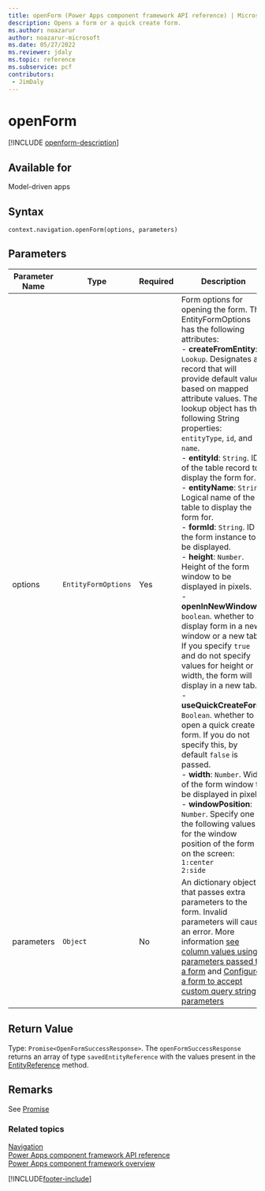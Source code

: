 ```yaml
---
title: openForm (Power Apps component framework API reference) | Microsoft Docs
description: Opens a form or a quick create form.
ms.author: noazarur
author: noazarur-microsoft
ms.date: 05/27/2022
ms.reviewer: jdaly
ms.topic: reference
ms.subservice: pcf
contributors:
 - JimDaly
---
```


# openForm

[!INCLUDE [openform-description](includes/openform-description.md)]

## Available for 

Model-driven apps

## Syntax

`context.navigation.openForm(options, parameters)`

## Parameters

| Parameter Name|Type|Required|Description|
| ------------- |----|--------|-----------|
|options|`EntityFormOptions`|Yes| Form options for opening the form. The EntityFormOptions has the following attributes:<br/>- **createFromEntity**: `Lookup`. Designates a record that will provide default values based on mapped attribute values. The lookup object has the following String properties: `entityType`, `id`, and `name`. <br/>- **entityId**: `String`. ID of the table record to display the form for.<br/>- **entityName**: `String`. Logical name of the table to display the form for.<br/>- **formId**: `String`. ID of the form instance to be displayed.<br/>- **height**: `Number`. Height of the form window to be displayed in pixels.<br/>- **openInNewWindow**: `boolean`. whether to display form in a new window or a new tab. If you specify `true` and do not specify values for height or width, the form will display in a new tab. <br/>- **useQuickCreateForm**: `Boolean`. whether to open a quick create form. If you do not specify this, by default `false` is passed.<br/>- **width**: `Number`. Width of the form window to be displayed in pixels.<br/>- **windowPosition**: `Number`. Specify one of the following values for the window position of the form on the screen: `1:center` <br/> `2:side`|
|parameters|`Object`|No|An dictionary object that passes extra parameters to the form. Invalid parameters will cause an error. More information [see column values using parameters passed to a form](../../../model-driven-apps/set-field-values-using-parameters-passed-form.md) and [Configure a form to accept custom query string parameters](../../sample-controls/navigation-api-control.md)|

## Return Value

Type: `Promise<OpenFormSuccessResponse>`. The `openFormSuccessResponse` returns an array of type `savedEntityReference` with the values present in the [EntityReference](../entityreference.md) method.

## Remarks

See [Promise](https://developer.mozilla.org/docs/Web/JavaScript/reference/Global_Objects/Promise)

### Related topics

[Navigation](../navigation.md)<br/>
[Power Apps component framework API reference](../../reference/index.md)<br/>
[Power Apps component framework overview](../../overview.md)


[!INCLUDE[footer-include](../../../../includes/footer-banner.md)]
